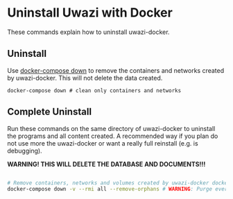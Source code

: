 # Uninstall Uwazi with Docker

These commands explain how to uninstall uwazi-docker.

## Uninstall

Use [docker-compose down](https://docs.docker.com/compose/reference/down/) to
remove the containers and networks created by uwazi-docker. This will not
delete the data created.

`docker-compose down # clean only containers and networks`

## Complete Uninstall

Run these commands on the same directory of uwazi-docker to uninstall the
programs and all content created. A recommended way if you plan do not use
more the uwazi-docker or want a really full reinstall (e.g. is debugging).

**WARNING! THIS WILL DELETE THE DATABASE AND DOCUMENTS!!!**

```bash

# Remove containers, networks and volumes created by uwazi-docker docker-compose up
docker-compose down -v --rmi all --remove-orphans # WARNING: Purge everything, even data
```